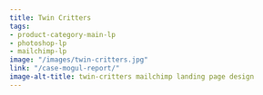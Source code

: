 ```yaml
---
title: Twin Critters
tags:
- product-category-main-lp
- photoshop-lp
- mailchimp-lp
image: "/images/twin-critters.jpg"
link: "/case-mogul-report/"
image-alt-title: twin-critters mailchimp landing page design
---
```


